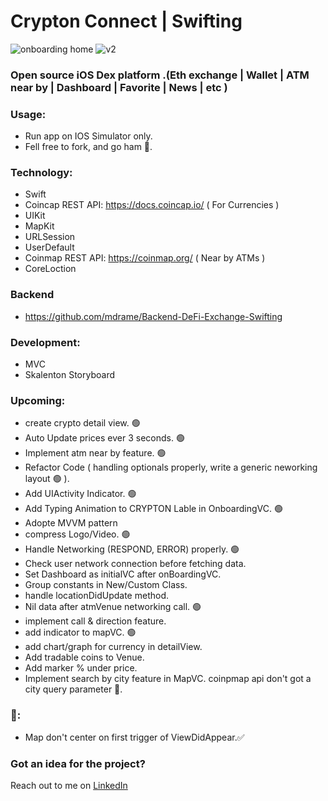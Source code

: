# Crypton Connect | Swifting 

<!-- <p align="left"><img src="ReadMeAssets/onboarding&home.gif" width="200"><p> -->
![onboarding home](https://user-images.githubusercontent.com/12403216/162145754-e79e8e3b-8529-49a6-9001-e5aad06b9627.gif)
![v2](https://user-images.githubusercontent.com/12403216/162145566-ce1bfd2d-7bf7-4560-b18b-53a9ec8fb254.gif)

<!-- # Read me Credit 💪🏾: [Erick Sanchez](https://github.com/mdrame/My-Simple-App) -->
<!-- # Welcome to Crypton!
<img src="/assets/V1.1.png" width="300px" height="600px" align="left">
<img src="/assets/V1.1DarkMode.png" width="300px" height="600px" > -->
### Open source iOS Dex platform .(Eth exchange | Wallet | ATM near by | Dashboard | Favorite | News | etc )

### Usage:
* Run app on IOS Simulator only.
* Fell free to fork, and go ham 😤.

### Technology:
* Swift
* Coincap REST API: https://docs.coincap.io/ ( For Currencies )
* UIKit 
* MapKit
* URLSession
* UserDefault
* Coinmap REST API: https://coinmap.org/ ( Near by ATMs )
* CoreLoction

### Backend
* https://github.com/mdrame/Backend-DeFi-Exchange-Swifting

### Development:
* MVC
* Skalenton Storyboard

### Upcoming: 
- create crypto detail view. 🟢
- Auto Update prices ever 3 seconds. 🟢
- Implement atm near by feature. 🟢
- Refactor Code ( handling optionals properly, write a generic neworking layout 🟢 ).
- Add UIActivity Indicator. 🟢
- Add Typing Animation to CRYPTON Lable in OnboardingVC. 🟢
- Adopte MVVM pattern 
- compress Logo/Video. 🟢
- Handle Networking (RESPOND, ERROR) properly. 🟢
- Check user network connection before fetching data.
- Set Dashboard as initialVC after onBoardingVC.
- Group constants in New/Custom Class.
- handle locationDidUpdate method.
- Nil data after atmVenue networking call. 🟢
- implement call & direction feature. 
- add indicator to mapVC. 🟢
- add chart/graph for currency in detailView.
- Add tradable coins to Venue.
- Add marker % under price. 
- Implement search by city feature in MapVC. coinpmap api don't got a city query parameter 📌.
  


### 🐞:

- Map don't center on first trigger of ViewDidAppear.✅


### Got an idea for the project?
Reach out to me on [LinkedIn](https://www.linkedin.com/in/mohammed-drame-273b17191/) 
